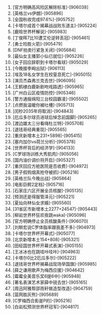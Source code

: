 
1. [官方明确高风险区解除标准]-[906038]
1. [英格兰vs伊朗]-[905896]
1. [全国秋收完成97.6%]-[905752]
1. [卡塔尔成首个揭幕战战败东道主]-[905224]
1. [鹿晗世界杯解说]-[905983]
1. [丁俊晖7比10遭艾伦逆转丢冠]-[905461]
1. [勇士险胜火箭]-[905479]
1. [DNF拍卖行紧急关闭]-[905684]
1. [最仙女主播郭小仙已就位]-[905226]
1. [女子回应辞职到卡塔尔看球]-[905029]
1. [今晚接李峋出狱]-[906113]
1. [埃及18名女学生在校窒息死亡]-[905015]
1. [演员杰森弗兰克去世]-[906095]
1. [王鹤棣白鹿新剧吻戏路透]-[905965]
1. [广州白云区疫情防控]-[905346]
1. [警方通报绵阳三台校园霸凌]-[905502]
1. [点燃我温暖你被吐槽]-[905713]
1. [闰秒2035年将取消]-[904843]
1. [厄瓜多尔球员进球后悼念前国脚]-[905265]
1. [渡边雄太三分看嗨杜兰特]-[905708]
1. [退钱哥经典重现]-[905565]
1. [重庆新增本土231+5898]-[905415]
1. [塞内加尔vs荷兰分析]-[905378]
1. [世界杯背后的经济学]-[904133]
1. [C罗球场训练大秀肌肉]-[905056]
1. [国内油价调价将开启]-[905327]
1. [重庆回应方舱医院是否收费]-[904972]
1. [男子假购烟真抢夺被抓]-[905218]
1. [英格兰队今晚出战]-[905864]
1. [电影巨鳄2定档]-[905716]
1. [石家庄六区开展全员核酸]-[905135]
1. [预测还是得服管泽元]-[905221]
1. [夏灿向林仙女求婚]-[905560]
1. [31省区市新增本土2277+24547]-[905443]
1. [柳岩世界杯狂欢夜跳waka]-[905096]
1. [官方明确停止全员核酸条件]-[906070]
1. [刘畊宏说C罗体脂率跟我差不多]-[904973]
1. [卡塔尔世界杯开幕式]-[905077]
1. [北京新增本土154+808]-[905321]
1. [田柾国世界杯开幕式表演]-[905155]
1. [王冰冰也在跳哇咔哇咔]-[904963]
1. [卡塔尔0比2厄瓜多尔]-[905222]
1. [退钱哥世界杯揭幕战现场举国旗]-[905985]
1. [薛之谦用歌声为梅西应援]-[904642]
1. [霉霉全美音乐奖6提6中]-[905948]
1. [著名表演艺术家薛中锐去世]-[905165]
1. [周迅阿雅帮邵雨轩做造型改造]-[904759]
1. [篮网胜灰熊]-[905689]
1. [C罗梅西合影是P的]-[905216]
1. [白岩松预测世界杯冠军]-[904817]